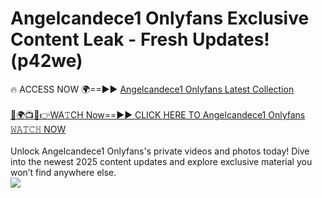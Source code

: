# Angelcandece1 Onlyfans Exclusive Content Leak - Fresh Updates! (p42we)

🔥 ACCESS NOW 🌍==►► <a href="https://tinyurl.com/kvy9nzfs" rel="nofollow">Angelcandece1 Onlyfans Latest Collection</a>
<br><br>
[🔴🌍📺📱👉WA𝚃CH Now==►► CLICK HERE TO Angelcandece1 Onlyfans 𝚆𝙰𝚃𝙲𝙷 NOW](https://tinyurl.com/kvy9nzfs)
<br><br>
Unlock Angelcandece1 Onlyfans's private videos and photos today! Dive into the newest 2025 content updates and explore exclusive material you won’t find anywhere else.
<br>
<a href="https://tinyurl.com/kvy9nzfs" rel="nofollow" data-target="animated-image.originalLink"><img src="https://camo.githubusercontent.com/8a4f000d20f83aca3bf7ec5f350d767afa0574a8a352519fd8cfa583a6f93a33/68747470733a2f2f692e696d6775722e636f6d2f644a486b345a712e676966" data-canonical-src="https://i.imgur.com/dJHk4Zq.gif" style="max-width: 100%; display: inline-block;" data-target="animated-image.originalImage"></a>
<br>
